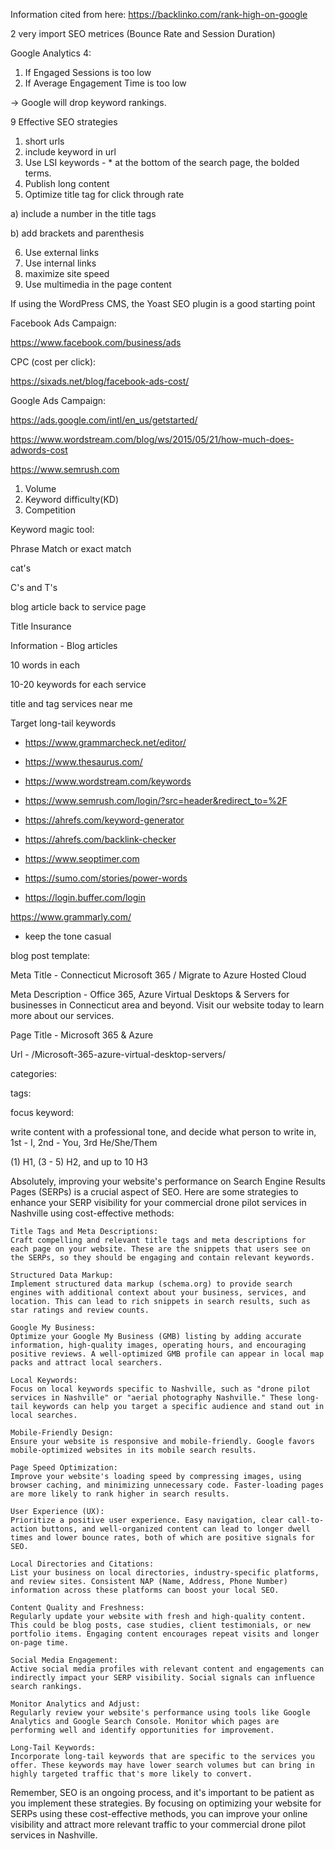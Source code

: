Information cited from here: https://backlinko.com/rank-high-on-google

2 very import SEO metrices (Bounce Rate and Session Duration)

Google Analytics 4:

1) If Engaged Sessions is too low
2) If Average Engagement Time is too low

-> Google will drop keyword rankings.

9 Effective SEO strategies 

1. short urls
2. include keyword in url
3. Use LSI keywords - * at the bottom of the search page, the bolded terms.
4. Publish long content
5. Optimize title tag for click through rate

  a) include a number in the title tags
  
  b) add brackets and parenthesis 
  
6. Use external links
7. Use internal links
8. maximize site speed
9. Use multimedia in the page content

If using the WordPress CMS, the Yoast SEO plugin is a good starting point


Facebook Ads Campaign:

https://www.facebook.com/business/ads

CPC (cost per click): 

https://sixads.net/blog/facebook-ads-cost/


Google Ads Campaign: 

https://ads.google.com/intl/en_us/getstarted/

https://www.wordstream.com/blog/ws/2015/05/21/how-much-does-adwords-cost


https://www.semrush.com

1. Volume
2. Keyword difficulty(KD)
3. Competition

Keyword magic tool:

Phrase Match or exact match

cat's

C's and T's

blog article back to service page

Title Insurance


Information - Blog articles

10 words in each


10-20 keywords for each service

title and tag services near me

Target long-tail keywords

* https://www.grammarcheck.net/editor/
* https://www.thesaurus.com/
* https://www.wordstream.com/keywords

* https://www.semrush.com/login/?src=header&redirect_to=%2F

* https://ahrefs.com/keyword-generator
* https://ahrefs.com/backlink-checker

* https://www.seoptimer.com
* https://sumo.com/stories/power-words
* https://login.buffer.com/login



https://www.grammarly.com/

* keep the tone casual


blog post template:

Meta Title - Connecticut Microsoft 365 / Migrate to Azure Hosted Cloud

Meta Description - Office 365, Azure Virtual Desktops & Servers for businesses in Connecticut area and beyond. Visit our website today to learn more about our services.

Page Title - Microsoft 365 & Azure

Url - /Microsoft-365-azure-virtual-desktop-servers/


categories:


tags:


focus keyword:


write content with a professional tone, and decide what person to write in, 1st - I, 2nd - You, 3rd He/She/Them

(1) H1, (3 - 5) H2, and up to 10 H3

Absolutely, improving your website's performance on Search Engine Results Pages (SERPs) is a crucial aspect of SEO. Here are some strategies to enhance your SERP visibility for your commercial drone pilot services in Nashville using cost-effective methods:

    Title Tags and Meta Descriptions:
    Craft compelling and relevant title tags and meta descriptions for each page on your website. These are the snippets that users see on the SERPs, so they should be engaging and contain relevant keywords.

    Structured Data Markup:
    Implement structured data markup (schema.org) to provide search engines with additional context about your business, services, and location. This can lead to rich snippets in search results, such as star ratings and review counts.

    Google My Business:
    Optimize your Google My Business (GMB) listing by adding accurate information, high-quality images, operating hours, and encouraging positive reviews. A well-optimized GMB profile can appear in local map packs and attract local searchers.

    Local Keywords:
    Focus on local keywords specific to Nashville, such as "drone pilot services in Nashville" or "aerial photography Nashville." These long-tail keywords can help you target a specific audience and stand out in local searches.

    Mobile-Friendly Design:
    Ensure your website is responsive and mobile-friendly. Google favors mobile-optimized websites in its mobile search results.

    Page Speed Optimization:
    Improve your website's loading speed by compressing images, using browser caching, and minimizing unnecessary code. Faster-loading pages are more likely to rank higher in search results.

    User Experience (UX):
    Prioritize a positive user experience. Easy navigation, clear call-to-action buttons, and well-organized content can lead to longer dwell times and lower bounce rates, both of which are positive signals for SEO.

    Local Directories and Citations:
    List your business on local directories, industry-specific platforms, and review sites. Consistent NAP (Name, Address, Phone Number) information across these platforms can boost your local SEO.

    Content Quality and Freshness:
    Regularly update your website with fresh and high-quality content. This could be blog posts, case studies, client testimonials, or new portfolio items. Engaging content encourages repeat visits and longer on-page time.

    Social Media Engagement:
    Active social media profiles with relevant content and engagements can indirectly impact your SERP visibility. Social signals can influence search rankings.

    Monitor Analytics and Adjust:
    Regularly review your website's performance using tools like Google Analytics and Google Search Console. Monitor which pages are performing well and identify opportunities for improvement.

    Long-Tail Keywords:
    Incorporate long-tail keywords that are specific to the services you offer. These keywords may have lower search volumes but can bring in highly targeted traffic that's more likely to convert.

Remember, SEO is an ongoing process, and it's important to be patient as you implement these strategies. By focusing on optimizing your website for SERPs using these cost-effective methods, you can improve your online visibility and attract more relevant traffic to your commercial drone pilot services in Nashville.





